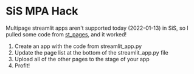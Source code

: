 # SiS MPA Hack

Multipage streamlit apps aren't supported today (2022-01-13) in SiS, so I pulled
some code from [st_pages](https://github.com/blackary/st_pages), and it worked!

1. Create an app with the code from streamlit_app.py
2. Update the page list at the bottom of the streamlit_app.py file
3. Upload all of the other pages to the stage of your app
4. Profit!